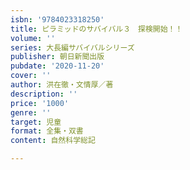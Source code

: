 ```yaml
---
isbn: '9784023318250'
title: ピラミッドのサバイバル３　探検開始！！
volume: ''
series: 大長編サバイバルシリーズ
publisher: 朝日新聞出版
pubdate: '2020-11-20'
cover: ''
author: 洪在徹・文情厚／著
description: ''
price: '1000'
genre: ''
target: 児童
format: 全集・双書
content: 自然科学総記

---
```

